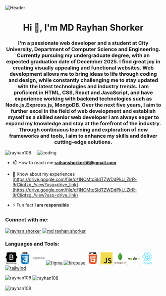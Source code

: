 ![Header](./your-header-image-name.png)
<h1 align="center">Hi 👋, I'm MD Rayhan Shorker</h1>
<h3 align="center">I'm a passionate web developer and a student at City University, Department of Computer Science and Engineering. Currently pursuing my undergraduate degree, with an expected graduation date of December 2025. I find great joy in creating visually appealing and functional websites. Web development allows me to bring ideas to life through coding and design, while constantly challenging me to stay updated with the latest technologies and industry trends. I am proficient in HTML, CSS, React and JavaScript, and have experience working with backend technologies such as Node.js,Express.js, MongoDB. Over the next five years, I aim to further excel in the field of web development and establish myself as a skilled senior web developer I am always eager to expand my knowledge and stay at the forefront of the industry. Through continuous learning and exploration of new frameworks and tools, I aim to enhance my skills and deliver cutting-edge solutions.</h3>

<img align="right" alt="coding" width="400" src="https://camo.githubusercontent.com/cae12fddd9d6982901d82580bdf321d81fb299141098ca1c2d4891870827bf17/68747470733a2f2f6d69726f2e6d656469756d2e636f6d2f6d61782f313336302f302a37513379765349765f7430696f4a2d5a2e676966">
<p align="left"> <img src="https://komarev.com/ghpvc/?username=rayhan108&label=Profile%20views&color=0e75b6&style=flat" alt="rayhan108" /> </p>

- 📫 How to reach me **raihanshorker56@gmail.com**

- 📄 Know about my experiences [https://drive.google.com/file/d/1NCMtcSIdTZWDdPkU_ZlrR-9rCiiqfzg_/view?usp=drive_link](https://drive.google.com/file/d/1NCMtcSIdTZWDdPkU_ZlrR-9rCiiqfzg_/view?usp=drive_link)

- ⚡ Fun fact **I am responsible**

<h3 align="left">Connect with me:</h3>
<p align="left">
<a href="https://linkedin.com/in/rayhan shorker" target="blank"><img align="center" src="https://raw.githubusercontent.com/rahuldkjain/github-profile-readme-generator/master/src/images/icons/Social/linked-in-alt.svg" alt="rayhan shorker" height="30" width="40" /></a>
<a href="https://fb.com/md rayhan shorker" target="blank"><img align="center" src="https://raw.githubusercontent.com/rahuldkjain/github-profile-readme-generator/master/src/images/icons/Social/facebook.svg" alt="md rayhan shorker" height="30" width="40" /></a>
</p>

<h3 align="left">Languages and Tools:</h3>
<p align="left"> <a href="https://getbootstrap.com" target="_blank" rel="noreferrer"> <img src="https://raw.githubusercontent.com/devicons/devicon/master/icons/bootstrap/bootstrap-plain-wordmark.svg" alt="bootstrap" width="40" height="40"/> </a> <a href="https://www.w3schools.com/css/" target="_blank" rel="noreferrer"> <img src="https://raw.githubusercontent.com/devicons/devicon/master/icons/css3/css3-original-wordmark.svg" alt="css3" width="40" height="40"/> </a> <a href="https://expressjs.com" target="_blank" rel="noreferrer"> <img src="https://raw.githubusercontent.com/devicons/devicon/master/icons/express/express-original-wordmark.svg" alt="express" width="40" height="40"/> </a> <a href="https://www.figma.com/" target="_blank" rel="noreferrer"> <img src="https://www.vectorlogo.zone/logos/figma/figma-icon.svg" alt="figma" width="40" height="40"/> </a> <a href="https://firebase.google.com/" target="_blank" rel="noreferrer"> <img src="https://www.vectorlogo.zone/logos/firebase/firebase-icon.svg" alt="firebase" width="40" height="40"/> </a> <a href="https://www.w3.org/html/" target="_blank" rel="noreferrer"> <img src="https://raw.githubusercontent.com/devicons/devicon/master/icons/html5/html5-original-wordmark.svg" alt="html5" width="40" height="40"/> </a> <a href="https://developer.mozilla.org/en-US/docs/Web/JavaScript" target="_blank" rel="noreferrer"> <img src="https://raw.githubusercontent.com/devicons/devicon/master/icons/javascript/javascript-original.svg" alt="javascript" width="40" height="40"/> </a> <a href="https://www.mongodb.com/" target="_blank" rel="noreferrer"> <img src="https://raw.githubusercontent.com/devicons/devicon/master/icons/mongodb/mongodb-original-wordmark.svg" alt="mongodb" width="40" height="40"/> </a> <a href="https://nodejs.org" target="_blank" rel="noreferrer"> <img src="https://raw.githubusercontent.com/devicons/devicon/master/icons/nodejs/nodejs-original-wordmark.svg" alt="nodejs" width="40" height="40"/> </a> <a href="https://reactjs.org/" target="_blank" rel="noreferrer"> <img src="https://raw.githubusercontent.com/devicons/devicon/master/icons/react/react-original-wordmark.svg" alt="react" width="40" height="40"/> </a> <a href="https://tailwindcss.com/" target="_blank" rel="noreferrer"> <img src="https://www.vectorlogo.zone/logos/tailwindcss/tailwindcss-icon.svg" alt="tailwind" width="40" height="40"/> </a> </p>

<p><img align="left" src="https://github-readme-stats.vercel.app/api/top-langs?username=rayhan108&show_icons=true&locale=en&layout=compact" alt="rayhan108" /></p>

<p>&nbsp;<img align="center" src="https://github-readme-stats.vercel.app/api?username=rayhan108&show_icons=true&locale=en" alt="rayhan108" /></p>

<p><img align="center" src="https://github-readme-streak-stats.herokuapp.com/?user=rayhan108&" alt="rayhan108" /></p>
